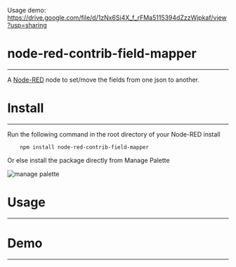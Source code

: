 Usage demo:
https://drive.google.com/file/d/1zNx6Si4X_f_rFMa5115394dZzzWjpkaf/view?usp=sharing


# node-red-contrib-field-mapper
-------

A <a href="http://nodered.org" target="_new">Node-RED</a> node to set/move the fields from one json to another.

# Install
-------

Run the following command in the root directory of your Node-RED install

        npm install node-red-contrib-field-mapper

Or else install the package directly from Manage Palette



<img src='https://static.node.iopulsedev.net/ManagePalette.png' alt='manage palette'>


# Usage
-------

# Demo
-----
<a href="https://www.youtube.com/watch?v=U3YuTAf7YG4" target="_new"></a>
